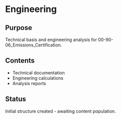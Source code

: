 # Engineering

## Purpose
Technical basis and engineering analysis for 00-90-06_Emissions_Certification.

## Contents
- Technical documentation
- Engineering calculations
- Analysis reports

## Status
Initial structure created - awaiting content population.
